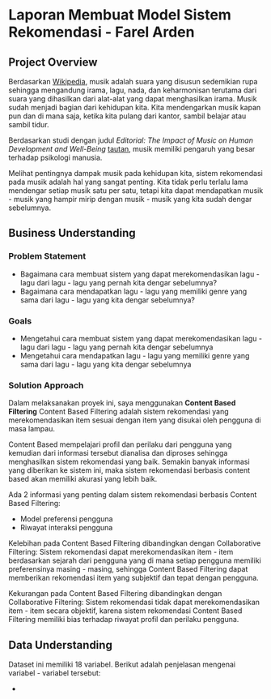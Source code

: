 
# Laporan Membuat Model Sistem Rekomendasi - Farel Arden

## Project Overview
Berdasarkan [Wikipedia](https://id.wikipedia.org/wiki/Musik), musik adalah suara yang disusun sedemikian rupa sehingga mengandung irama, lagu, nada, dan keharmonisan terutama dari suara yang dihasilkan dari alat-alat yang dapat menghasilkan irama. Musik sudah menjadi bagian dari kehidupan kita. Kita mendengarkan musik kapan pun dan di mana saja, ketika kita pulang dari kantor, sambil belajar atau sambil tidur.

Berdasarkan studi dengan judul _Editorial: The Impact of Music on Human Development and Well-Being_ [tautan](https://www.ncbi.nlm.nih.gov/pmc/articles/PMC7315798/), musik memiliki pengaruh yang besar terhadap psikologi manusia. 

Melihat pentingnya dampak musik pada kehidupan kita, sistem rekomendasi pada musik adalah hal yang sangat penting. Kita tidak perlu terlalu lama mendengar setiap musik satu per satu, tetapi kita dapat mendapatkan musik - musik yang hampir mirip dengan musik - musik yang kita sudah dengar sebelumnya.

## Business Understanding

### Problem Statement
- Bagaimana cara membuat sistem yang dapat merekomendasikan lagu - lagu dari lagu - lagu yang pernah kita dengar sebelumnya?
- Bagaimana cara mendapatkan lagu - lagu yang memiliki genre yang sama dari lagu - lagu yang kita dengar sebelumnya?

### Goals
- Mengetahui cara membuat sistem yang dapat merekomendasikan lagu - lagu dari lagu - lagu yang pernah kita dengar sebelumnya
- Mengetahui cara mendapatkan lagu - lagu yang memiliki genre yang sama dari lagu - lagu yang kita dengar sebelumnya

### Solution Approach
Dalam melaksanakan proyek ini, saya menggunakan **Content Based Filtering**
Content Based Filtering adalah sistem rekomendasi yang merekomendasikan item sesuai dengan item yang disukai oleh pengguna di masa lampau.

Content Based mempelajari profil dan perilaku dari pengguna yang kemudian dari informasi tersebut dianalisa dan diproses sehingga menghasilkan sistem rekomendasi yang baik. Semakin banyak informasi yang diberikan ke sistem ini, maka sistem rekomendasi berbasis content based akan memiliki akurasi yang lebih baik.

Ada 2 informasi yang penting dalam sistem rekomendasi berbasis Content Based Filtering:
- Model preferensi pengguna
- Riwayat interaksi pengguna 

Kelebihan pada Content Based Filtering  dibandingkan dengan Collaborative Filtering:
Sistem rekomendasi dapat merekomendasikan item - item berdasarkan sejarah dari pengguna yang di mana setiap pengguna memiliki preferensinya masing - masing, sehingga Content Based Filtering dapat memberikan rekomendasi item yang subjektif dan tepat dengan pengguna.

Kekurangan pada Content Based Filtering  dibandingkan dengan Collaborative Filtering:
Sistem rekomendasi tidak dapat merekomendasikan item - item secara objektif, karena sistem rekomendasi Content Based Filtering memiliki bias terhadap riwayat profil dan perilaku pengguna.

## Data Understanding

Dataset ini memiliki 18 variabel. Berikut adalah penjelasan mengenai variabel - variabel tersebut:

- 
